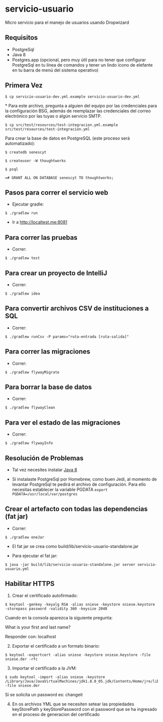 # servicio-usuario

Micro servicio para el manejo de usuarios usando Dropwizard

## Requisitos
- PostgreSql
- Java 8
- Postgres.app (opcional, pero muy útil para no tener que configurar PostgreSql en tu línea de comandos y tener un lindo ícono de elefante en tu barra de menú del sistema operativo)

## Primera Vez

```
$ cp servicio-usuario-dev.yml.example servicio-usuario-dev.yml
```
\* Para este archivo, pregunta a alguien del equipo por las credenciales para la configuración BSG, además de reemplazar las credenciales del correo electrónico por las tuyas o algún servicio SMTP.

```
$ cp src/test/resources/test-integracion.yml.example src/test/resources/test-integracion.yml
```

Para crear la base de datos en PostgreSQL (este proceso será automatizado):
```
$ createdb senescyt

$ createuser -W thoughtworks

$ psql

=# GRANT ALL ON DATABASE senescyt TO thoughtworks;
```

## Pasos para correr el servicio web

- Ejecutar gradle:

```
$ ./gradlew run
```

- Ir a <http://localtest.me:8081>


## Para correr las pruebas

- Correr:

```
$ ./gradlew test
```

## Para crear un proyecto de IntelliJ

- Correr:

```
$ ./gradlew idea
```

## Para convertir archivos CSV de instituciones a SQL

- Correr:

```
$ ./gradlew runCsv -P params="ruta-entrada [ruta-salida]"
```

## Para correr las migraciones

- Correr:

```
$ ./gradlew flywayMigrate
```

## Para borrar la base de datos

- Correr:

```
$ ./gradlew flywayClean
```

## Para ver el estado de las migraciones

- Correr:

```
$ ./gradlew flywayInfo
```


Resolución de Problemas
----------------

- Tal vez necesites instalar [Java 8](http://www.oracle.com/technetwork/java/javase/downloads/jdk8-downloads-2133151.html)

- Si instalaste PostgreSql por Homebrew, como buen Jedi, al momento de levantar PostgreSql te pedirá el archivo de configuración. Para ello necesitas establecer la variable PGDATA
```export PGDATA=/usr/local/var/postgres```

Crear el artefacto con todas las dependencias (fat jar)
---------------

- Correr:

```
$ ./gradlew oneJar
```

- El fat jar se crea como build/lib/servicio-usuario-standalone.jar

- Para ejecutar el fat jar:

```
$ java -jar build/lib/servicio-usuario-standalone.jar server servicio-usuario.yml
```

Habilitar HTTPS
-----------------
1. Crear el certificado autofirmado:
```
$ keytool -genkey -keyalg RSA -alias sniese -keystore sniese.keystore -storepass password -validity 360 -keysize 2048
```

Cuando en la consola aparezca la siguiente pregunta:

What is your first and last name?

Responder con: localhost


2. Exportar el certificado a un formato binario:
```
$ keytool -exportcert -alias sniese -keystore sniese.keystore -file sniese.der -rfc
```

3. Importar el certificado a la JVM:
```
$ sudo keytool -import -alias sniese -keystore /Library/Java/JavaVirtualMachines/jdk1.8.0_05.jdk/Contents/Home/jre/lib/security/cacerts -file sniese.der
```

Si se solicita un password es: changeit

4. En os archivos YML que se necesiten setear las propiedades keyStorePath y keyStorePassword con el password que se ha ingresado en el proceso de generacion del certificado

